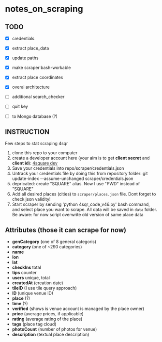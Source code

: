 notes_on_scraping
=================

## TODO
- [X] credentials
- [X] extract place_data
- [X] update paths
- [X] make scraper bash-workable
- [X] extract place coordinates
- [X] overal architecture
- [ ] additional search_checker

- [ ] quit key
- [ ] to Mongo database (?)


## INSTRUCTION
Few steps to stat scraping 4sqr

1. clone this repo to your computer
2. create a developer account here (your aim is to get **client secret** and **client id**): [4square dev](https://developer.foursquare.com/)
3. Save your credentials into repo/scraper/credentials.json
4. Untrack your credentials file by doing this from repository folder: git update-index --assume-unchanged scraper/credentials.json
5. depricated: create "SQUARE" alias. Now I use "PWD" instead of "SQUARE"
6. Add all desired places (cities) to `scraper/places.json` file. Dont forget to check json validity!
7. Start scraper by sending 'python 4sqr_code_v46.py' bash command, and select place you want to scrape. All data will be saved in `data` folder. Be aware: for now script overwrite old version of same place data

## Attributes (those it can scrape for now)

- **genCategory** (one of 8 general categoris) 
- **category** (one of ~290 categories)
- **name**
- **lon**
- **lat**
- **checkIns** total
- **tips** counter
- **users** unique, total
- **createdAt** (creation date)
- **tileID** (I use tile query approach)
- **ID** (unique venue ID)
- **place** (?)
- **time** (?)
- **verified** (shows is venue account is managed by the place owner)
- **price** (average prices, if applicable)
- **rating** (average rating of the place)
- **tags** (place tag cloud)
- **photoCount** (number of photos for venue)
- **description** (textual place description)

